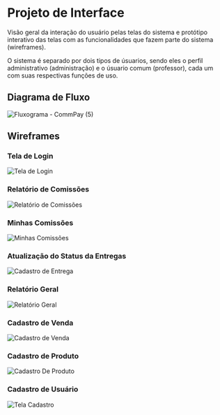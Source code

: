 
# Projeto de Interface

Visão geral da interação do usuário pelas telas do sistema e protótipo interativo das telas com as funcionalidades que fazem parte do sistema (wireframes).

O sistema é separado por dois tipos de úsuarios, sendo eles o perfil administrativo (administração) e o úsuario comum (professor), cada um com suas respectivas funções de uso.

## Diagrama de Fluxo

![Fluxograma - CommPay (5)](https://user-images.githubusercontent.com/111931438/230790188-d1764bbe-8c47-4728-a232-e10708891b7a.jpg)

## Wireframes

### Tela de Login

![Tela de Login](https://github.com/ICEI-PUC-Minas-PMV-ADS/CommPay/assets/79721330/7d44faad-aa68-482a-a567-82c6fe72cd54)


### Relatório de Comissões

![Relatório de Comissões](https://github.com/ICEI-PUC-Minas-PMV-ADS/CommPay/assets/79721330/8b82310a-4457-466c-9090-8f0bfbdf477b)

###  Minhas Comissões  

![Minhas Comissões](https://github.com/ICEI-PUC-Minas-PMV-ADS/CommPay/assets/79721330/ce52de9b-e9b8-49f0-b104-71b602b441f0)

### Atualização do Status da Entregas

![Cadastro de Entrega](https://github.com/ICEI-PUC-Minas-PMV-ADS/CommPay/assets/79721330/b05c4093-782e-4a7c-9d72-25ab3b4f6063)


### Relatório Geral

![Relatório  Geral](https://github.com/ICEI-PUC-Minas-PMV-ADS/CommPay/assets/79721330/e8847939-f86c-445b-86c5-2378077c493a)

### Cadastro de Venda

![Cadastro de Venda](https://github.com/ICEI-PUC-Minas-PMV-ADS/CommPay/assets/79721330/d8d8ac47-4330-4f9e-8f26-3c7f2ed14e35)


### Cadastro de Produto

![Cadastro De Produto](https://github.com/ICEI-PUC-Minas-PMV-ADS/CommPay/assets/79721330/f149717b-d49c-4c93-baf8-754e8e136ab8)


### Cadastro de Usuário

![Tela Cadastro](https://github.com/ICEI-PUC-Minas-PMV-ADS/CommPay/assets/79721330/96b5504d-d359-4ed2-b345-b56393327f7a)






